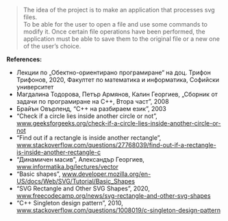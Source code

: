 <blockquote>
<p>The idea of the project is to make an application that processes svg files.<br>
To be able for the user to open a file and use some commands to modify it.  Once certain file operations have been performed, the application must be able to save them to the original file or a new one of the user’s choice.</p>
</blockquote>
<p><strong>References:</strong></p>
<ul>
<li>Лекции по „Обектно-ориентирано програмиране“ на доц. Трифон Трифонов, 2020, Факултет по математика и информатика, Софийски университет</li>
<li>Магдалина Тодорова, Петър Армянов, Калин Георгиев, „Сборник от задачи по програмиране на C++, Втора част”, 2008</li>
<li>Брайън Овърленд, “C++ на разбираем език”, 2003</li>
<li>“Check if a circle lies inside another circle or not”, <a href="http://www.geeksforgeeks.org/check-if-a-circle-lies-inside-another-circle-or-not">www.geeksforgeeks.org/check-if-a-circle-lies-inside-another-circle-or-not</a></li>
<li>“Find out if a rectangle is inside another rectangle”, <a href="http://www.stackoverflow.com/questions/27768039/find-out-if-a-rectangle-is-inside-another-rectangle-c">www.stackoverflow.com/questions/27768039/find-out-if-a-rectangle-is-inside-another-rectangle-c</a></li>
<li>“Динамичен масив”, Александър Георгиев, <a href="http://www.informatika.bg/lectures/vector">www.informatika.bg/lectures/vector</a></li>
<li>“Basic shapes”, <a href="http://www.developer.mozilla.org/en-US/docs/Web/SVG/Tutorial/Basic_Shapes">www.developer.mozilla.org/en-US/docs/Web/SVG/Tutorial/Basic_Shapes</a></li>
<li>“SVG Rectangle and Other SVG Shapes”, 2020, <a href="http://www.freecodecamp.org/news/svg-rectangle-and-other-svg-shapes">www.freecodecamp.org/news/svg-rectangle-and-other-svg-shapes</a></li>
<li>“C++ Singleton design pattern”, 2010, <a href="http://www.stackoverflow.com/questions/1008019/c-singleton-design-pattern">www.stackoverflow.com/questions/1008019/c-singleton-design-pattern</a></li>
</ul>

